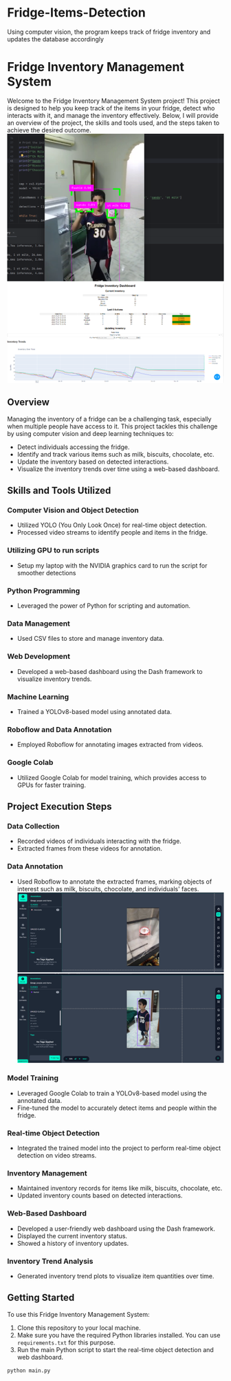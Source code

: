 # Fridge-Items-Detection
Using computer vision, the program keeps track of fridge inventory and updates the database accordingly

# Fridge Inventory Management System

Welcome to the Fridge Inventory Management System project! This project is designed to help you keep track of the items in your fridge, detect who interacts with it, and manage the inventory effectively. Below, I will provide an overview of the project, the skills and tools used, and the steps taken to achieve the desired outcome.
![detections](https://raw.githubusercontent.com/akalabri/Fridge-Items-Detection/main/Media/detections.png)
![dashboard](https://raw.githubusercontent.com/akalabri/Fridge-Items-Detection/695306cf8e92b93aa161c6a3cfc4bf387d1fdd23/Media/dashapp.png)

## Overview

Managing the inventory of a fridge can be a challenging task, especially when multiple people have access to it. This project tackles this challenge by using computer vision and deep learning techniques to:

- Detect individuals accessing the fridge.
- Identify and track various items such as milk, biscuits, chocolate, etc.
- Update the inventory based on detected interactions.
- Visualize the inventory trends over time using a web-based dashboard.

## Skills and Tools Utilized

### Computer Vision and Object Detection
- Utilized YOLO (You Only Look Once) for real-time object detection.
- Processed video streams to identify people and items in the fridge.

### Utilizing GPU to run scripts
- Setup my laptop with the NVIDIA graphics card to run the script for smoother detections 
  
### Python Programming
- Leveraged the power of Python for scripting and automation.

### Data Management
- Used CSV files to store and manage inventory data.

### Web Development
- Developed a web-based dashboard using the Dash framework to visualize inventory trends.

### Machine Learning
- Trained a YOLOv8-based model using annotated data.

### Roboflow and Data Annotation
- Employed Roboflow for annotating images extracted from videos.

### Google Colab
- Utilized Google Colab for model training, which provides access to GPUs for faster training.

## Project Execution Steps

### Data Collection
- Recorded videos of individuals interacting with the fridge.
- Extracted frames from these videos for annotation.

### Data Annotation
- Used Roboflow to annotate the extracted frames, marking objects of interest such as milk, biscuits, chocolate, and individuals' faces.
![annotate](https://raw.githubusercontent.com/akalabri/Fridge-Items-Detection/main/Media/annotating%20chocolate%20.png)
![annotate1](https://raw.githubusercontent.com/akalabri/Fridge-Items-Detection/main/Media/roboflow_annotating.png)
### Model Training
- Leveraged Google Colab to train a YOLOv8-based model using the annotated data.
- Fine-tuned the model to accurately detect items and people within the fridge.

### Real-time Object Detection
- Integrated the trained model into the project to perform real-time object detection on video streams.

### Inventory Management
- Maintained inventory records for items like milk, biscuits, chocolate, etc.
- Updated inventory counts based on detected interactions.

### Web-Based Dashboard
- Developed a user-friendly web dashboard using the Dash framework.
- Displayed the current inventory status.
- Showed a history of inventory updates.

### Inventory Trend Analysis
- Generated inventory trend plots to visualize item quantities over time.

## Getting Started

To use this Fridge Inventory Management System:

1. Clone this repository to your local machine.
2. Make sure you have the required Python libraries installed. You can use `requirements.txt` for this purpose.
3. Run the main Python script to start the real-time object detection and web dashboard.

```bash
python main.py
